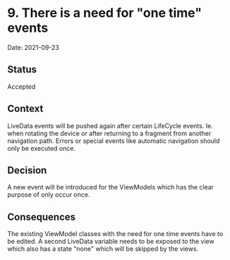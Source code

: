 # 9. There is a need for "one time" events

Date: 2021-09-23

## Status

Accepted

## Context

LiveData events will be pushed again after certain LifeCycle events. Ie. when rotating the device or
after returning to a fragment from another navigation path. Errors or special events like automatic
navigation should only be executed once. 

## Decision

A new event will be introduced for the ViewModels which has the clear purpose of only occur once.

## Consequences

The existing ViewModel classes with the need for one time events have to be edited. A second 
LiveData variable needs to be exposed to the view which also has a state "none" which will be 
skipped by the views.